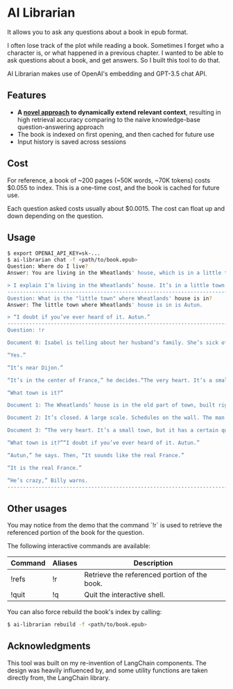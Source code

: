 # AI Librarian

It allows you to ask any questions about a book in epub format.

I often lose track of the plot while reading a book. Sometimes I forget
who a character is, or what happened in a previous chapter. I wanted to
be able to ask questions about a book, and get answers. So I built this
tool to do that.

AI Librarian makes use of OpenAI's embedding and GPT-3.5 chat API.

## Features

-   **A [novel
    approach](https://github.com/shouya/ai-librarian/blob/master/ai_librarian/retriever.py#L47)
    to dynamically extend relevant context**, resulting in high
    retrieval accuracy comparing to the naive knowledge-base
    question-answering approach
-   The book is indexed on first opening, and then cached for future use
-   Input history is saved across sessions

## Cost

For reference, a book of \~200 pages (\~50K words, \~70K tokens) costs
$0.055 to index. This is a one-time cost, and the book is cached for
future use.

Each question asked costs usually about $0.0015. The cost can float up
and down depending on the question.

## Usage

``` bash
$ export OPENAI_API_KEY=sk-...
$ ai-librarian chat -f <path/to/book.epub>
Question: Where do I live?
Answer: You are living in the Wheatlands' house, which is in a little town.

> I explain I’m living in the Wheatlands’ house. It’s in a little town.
---------------------------------------------------------------------------------------------------------
Question: What is the "little town" where Wheatlands' house is in?
Answer: The little town where Wheatlands' house is in is Autun.

> “I doubt if you’ve ever heard of it. Autun.”
---------------------------------------------------------------------------------------------------------
Question: !r

Document 0: Isabel is telling about her husband’s family. She’s sick of them. All they’re interested in is their grandbaby, she says. I explain I’m living in the Wheatlands’ house. It’s in a little town.“You know Dijon?”

“Yes.”

“It’s near Dijon.”

“It’s in the center of France,” he decides.“The very heart. It’s a small town, but it has a certain quality. I mean, it’s not rich, it’s not splendid. It’s just old and well-formed.”

“What town is it?”

Document 1: The Wheatlands’ house is in the old part of town, built right on the Roman wall. First there is a long avenue of trees and then the huge square. A street of shops. After these, nothing, houses, a Utrillo-like silence. At last the Place du Terreau. There’s a fountain, a trifoil fountain from which pigeons are drinking, and looming above, like a great, beached ship: the cathedral. It’s only possible to glimpse the spire, studded along the seams, that marvelous spire which points at the same time to the earth’s center and also the outer void. The road leads around behind. Here many windows are broken. The lead frames, formed like diamonds, are empty and black. A hundred feet farther is a small, blind street, an impasse, as they say, and there it stands.It’s a large, stone house, the roof sinking, the sills worn. A huge house, the windows tall as trees, exactly as I remember it from a few days of visiting when, on the way up from the station I had a strange conviction I was in a town I already knew. The streets were familiar to me. By the time we reached the gate I had already formed an idea that floated through my mind the rest of the summer, the idea of returning. And now I am here, before the gate. As I look at it, I suddenly see, for the first time, letters concealed in the iron foliage, an inscription: VAINCRE OU MOURIR. The VAINCRE is missing its c.

Document 2: It’s closed. A large scale. Schedules on the wall. The man behind the glass of the ticket window doesn’t look up as I walk by.The Wheatlands’ house is in the old part of town, built right on the Roman wall. First there is a long avenue of trees and then the huge square. A street of shops. After these, nothing, houses, a

Document 3: “The very heart. It’s a small town, but it has a certain quality. I mean, it’s not rich, it’s not splendid. It’s just old and well-formed.”

“What town is it?”“I doubt if you’ve ever heard of it. Autun.”

“Autun,” he says. Then, “It sounds like the real France.”

“It is the real France.”

“He’s crazy,” Billy warns.
---------------------------------------------------------------------------------------------------------
```

## Other usages

You may notice from the demo that the command \`!r\` is used to retrieve
the referenced portion of the book for the question.

The following interactive commands are available:

| Command | Aliases | Description                                  |
|---------|---------|----------------------------------------------|
| !refs   | !r      | Retrieve the referenced portion of the book. |
| !quit   | !q      | Quit the interactive shell.                  |

You can also force rebuild the book's index by calling:

``` bash
$ ai-librarian rebuild -f <path/to/book.epub>
```

## Acknowledgments

This tool was built on my re-invention of LangChain components. The
design was heavily influenced by, and some utility functions are taken
directly from, the LangChain library.
